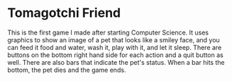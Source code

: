 # Tomagotchi Friend

This is the first game I made after starting Computer Science. It uses graphics to show an image of a pet that looks like a smiley face, and you can feed it food and water, wash it, play with it, and let it sleep. There are buttons on the bottom right hand side for each action and a quit button as well. There are also bars that indicate the pet's status. When a bar hits the bottom, the pet dies and the game ends. 

